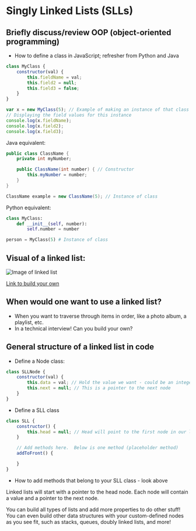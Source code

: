 # Singly Linked Lists (SLLs)

## Briefly discuss/review OOP (object-oriented programming)
- How to define a class in JavaScript; refresher from Python and Java
```js
class MyClass {
    constructor(val) {
        this.fieldName = val;
        this.field2 = null;
        this.field3 = false;
    }
}

var x = new MyClass(5); // Example of making an instance of that class
// Displaying the field values for this instance
console.log(x.fieldName);
console.log(x.field2);
console.log(x.field3);
```
Java equivalent:
```java
public class ClassName {
    private int myNumber;

    public ClassName(int number) { // Constructor
        this.myNumber = number;
    }
}

ClassName example = new ClassName(5); // Instance of class
```

Python equivalent:
```py
class MyClass:
    def __init__(self, number):
        self.number = number

person = MyClass(5) # Instance of class
```

## Visual of a linked list:

![Image of linked list](https://miro.medium.com/max/1940/1*f2oDQ0cdY54olxCFOIMIdQ.png)

[Link to build your own](https://visualgo.net/en/list)

## When would one want to use a linked list?

- When you want to traverse through items in order, like a photo album, a playlist, etc.
- In a technical interview!  Can you build your own?  

## General structure of a linked list in code
- Define a Node class:
```js
class SLLNode {
    constructor(val) {
        this.data = val; // Hold the value we want - could be an integer, array, another object, etc.
        this.next = null; // This is a pointer to the next node
    }
}
```
- Define a SLL class
```js
class SLL {
    constructor() {
        this.head = null; // Head will point to the first node in our list - start with no nodes
    }

    // Add methods here.  Below is one method (placeholder method)
    addToFront() {

    }
}
```
- How to add methods that belong to your SLL class - look above 

Linked lists will start with a pointer to the head node.  Each node will contain a value and a pointer to the next node.

You can build all types of lists and add more properties to do other stuff!  You can even build other data structures with your custom-defined nodes as you see fit, such as stacks, queues, doubly linked lists, and more!